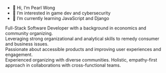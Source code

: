 - 👋 Hi, I’m Pearl Wong
- 👀 I’m interested in game dev and cybersecurity
- 🌱 I’m currently learning JavaScript and Django

Full-Stack Software Developer with a background in economics and community organizing.   
Leveraging strong organizational and analytical skills to remedy consumer and business issues.   
Passionate about accessible products and improving user experiences and engagement.   
Experienced organizing with diverse communities.
Holistic, empathy-first approach in collaborations with cross-functional teams.

